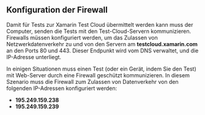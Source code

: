 ## <a name="firewall-configuration"></a>Konfiguration der Firewall

Damit für Tests zur Xamarin Test Cloud übermittelt werden kann muss der Computer, senden die Tests mit den Test-Cloud-Servern kommunizieren. Firewalls müssen konfiguriert werden, um das Zulassen von Netzwerkdatenverkehr zu und von den Servern am **testcloud.xamarin.com** an den Ports 80 und 443. Dieser Endpunkt wird vom DNS verwaltet, und die IP-Adresse unterliegt. 

In einigen Situationen muss einen Test (oder ein Gerät, indem Sie den Test) mit Web-Server durch eine Firewall geschützt kommunizieren. In diesem Szenario muss die Firewall zum Zulassen von Datenverkehr von den folgenden IP-Adressen konfiguriert werden:

* **195.249.159.238**
* **195.249.159.239**
